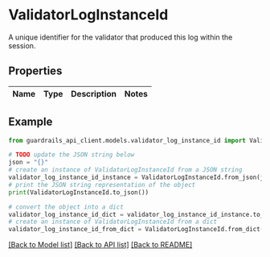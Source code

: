 # ValidatorLogInstanceId

A unique identifier for the validator that produced this log within the session.

## Properties

Name | Type | Description | Notes
------------ | ------------- | ------------- | -------------

## Example

```python
from guardrails_api_client.models.validator_log_instance_id import ValidatorLogInstanceId

# TODO update the JSON string below
json = "{}"
# create an instance of ValidatorLogInstanceId from a JSON string
validator_log_instance_id_instance = ValidatorLogInstanceId.from_json(json)
# print the JSON string representation of the object
print(ValidatorLogInstanceId.to_json())

# convert the object into a dict
validator_log_instance_id_dict = validator_log_instance_id_instance.to_dict()
# create an instance of ValidatorLogInstanceId from a dict
validator_log_instance_id_from_dict = ValidatorLogInstanceId.from_dict(validator_log_instance_id_dict)
```
[[Back to Model list]](../README.md#documentation-for-models) [[Back to API list]](../README.md#documentation-for-api-endpoints) [[Back to README]](../README.md)


